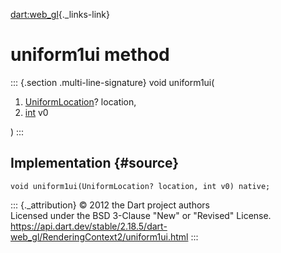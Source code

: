 [dart:web\_gl](../../dart-web_gl/dart-web_gl-library){._links-link}

uniform1ui method
=================

::: {.section .multi-line-signature}
void uniform1ui(

1.  [UniformLocation](../uniformlocation-class)? location,
2.  [int](../../dart-core/int-class) v0

)
:::

Implementation {#source}
--------------

``` {.language-dart data-language="dart"}
void uniform1ui(UniformLocation? location, int v0) native;
```

::: {._attribution}
© 2012 the Dart project authors\
Licensed under the BSD 3-Clause \"New\" or \"Revised\" License.\
<https://api.dart.dev/stable/2.18.5/dart-web_gl/RenderingContext2/uniform1ui.html>
:::
